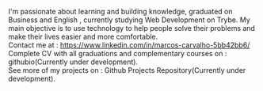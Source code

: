 I'm passionate about learning and building knowledge, graduated on Business and English , currently studying Web Development on Trybe. My main objective is to use technology to help people solve their problems and make their lives easier and more comfortable. <br>
Contact me at : https://www.linkedin.com/in/marcos-carvalho-5bb42bb6/ <br>
Complete CV with all graduations and complementary courses on : githubio(Currently under development). <br>
See more of my projects on : Github Projects Repository(Currently under development).

